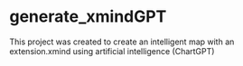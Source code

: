 # generate_xmindGPT
This project was created to create an intelligent map with an extension.xmind using artificial intelligence (ChartGPT)
